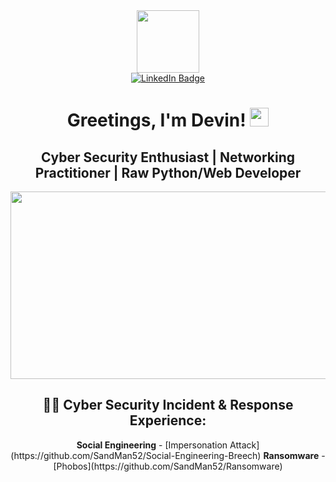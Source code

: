 <div id="header" align="center">
  <img src="https://media.giphy.com/media/077i6AULCXc0FKTj9s/giphy.gif" width="100"/>
  <div id="badges">
  <a href="https://www.linkedin.com/in/devin-humphrey-7290a81b6/">
    <img src="https://img.shields.io/badge/LinkedIn-blue?style=for-the-badge&logo=linkedin&logoColor=white" alt="LinkedIn Badge"/>
  </a>
</div>
  <img src="https://komarev.com/ghpvc/?username=sandman52&style=flat-square&color=green" alt=""/>
  <h1>
  Greetings, I'm Devin!
  <img src="https://media.giphy.com/media/hvRJCLFzcasrR4ia7z/giphy.gif" width="30px"/>
    <h2>
    Cyber Security Enthusiast | Networking Practitioner | Raw Python/Web Developer</h2>
</h1>
  <div align="center">
  <img src="https://media.giphy.com/media/ELham0Mveox9e/giphy.gif" width="600" height="300"/>
</div>
  <h2>👨‍💻 Cyber Security Incident & Response Experience:</h2>
<b>Social Engineering</b>
  - [Impersonation Attack](https://github.com/SandMan52/Social-Engineering-Breech)
<b>Ransomware</b>
  - [Phobos](https://github.com/SandMan52/Ransomware)
</div>

<!---
SandMan52/SandMan52 is a ✨ special ✨ repository because its `README.md` (this file) appears on your GitHub profile.
You can click the Preview link to take a look at your changes.
--->
